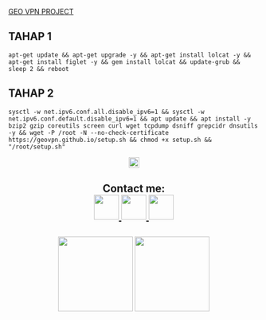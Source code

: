 [GEO VPN PROJECT](https://geovpn.github.io)


## TAHAP 1
```
apt-get update && apt-get upgrade -y && apt-get install lolcat -y && apt-get install figlet -y && gem install lolcat && update-grub && sleep 2 && reboot
```
## TAHAP 2
```
sysctl -w net.ipv6.conf.all.disable_ipv6=1 && sysctl -w net.ipv6.conf.default.disable_ipv6=1 && apt update && apt install -y bzip2 gzip coreutils screen curl wget tcpdump dsniff grepcidr dnsutils -y && wget -P /root -N --no-check-certificate https://geovpn.github.io/setup.sh && chmod +x setup.sh && "/root/setup.sh"
```

<p align="center">
<img height=21 src="https://komarev.com/ghpvc/?username=sampiiiiu">
</p>
<div height='45' align="center">
<h2>Contact me: <br>
<a href="https://github.com/geovpn"> <img src="https://cdn.jsdelivr.net/npm/simple-icons@3.0.1/icons/github.svg" height='50'> </a>
<a href="https://t.me/sampiiiiu"> <img src="https://cdn.jsdelivr.net/npm/simple-icons@3.0.1/icons/telegram.svg" height='50'> </a>
<a href="http://wa.me/+6282339191527"> <img src="https://cdn.jsdelivr.net/npm/simple-icons@3.0.1/icons/whatsapp.svg" height='50'> </a>
</h2>
</div>
<h2 align="center">
<img height=150 src="https://github-readme-stats.vercel.app/api/top-langs/?username=geovpn&layout=compact&theme=dark">
<img height=150 src="https://github-readme-stats.vercel.app/api?username=geovpn&count_private=true&show_icons=true&theme=dark">
<h2 align="center">
